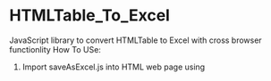 # HTMLTable_To_Excel
JavaScript library to convert HTMLTable to Excel with cross browser functionlity
How To USe:
1. Import saveAsExcel.js into HTML web page using <script>
2. call saveAsExcel() method on required event by passing two attributes, id of table to be saved as Excel and file name for the downloaded file
3. E.g., saveAsExcel('tableToExcel', 'Jaffa.xls')
4. For complete Usage view demo.html
